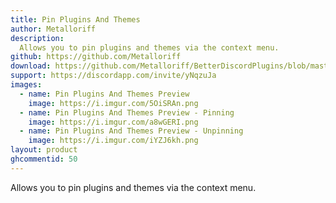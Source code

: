 ```yaml
---
title: Pin Plugins And Themes
author: Metalloriff
description:
  Allows you to pin plugins and themes via the context menu.
github: https://github.com/Metalloriff
download: https://github.com/Metalloriff/BetterDiscordPlugins/blob/master/PinPluginsAndThemes.plugin.js
support: https://discordapp.com/invite/yNqzuJa
images:
  - name: Pin Plugins And Themes Preview
    image: https://i.imgur.com/5OiSRAn.png
  - name: Pin Plugins And Themes Preview - Pinning
    image: https://i.imgur.com/a8wGERI.png
  - name: Pin Plugins And Themes Preview - Unpinning
    image: https://i.imgur.com/iYZJ6kh.png
layout: product
ghcommentid: 50
---
```

Allows you to pin plugins and themes via the context menu.